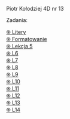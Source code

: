 Piotr Kołodziej 4D  nr 13

Zadania:

<a href='https://pksltzn.github.io/Zadanie/'>֍ Litery </a> <br>
<a href='https://pksltzn.github.io/z1/'>֍ Formatowanie </a> <br>
<a href='https://pksltzn.github.io/L5/'>֍ Lekcja 5 </a> <br>
<a href='https://pksltzn.github.io/L6/'>֍ L6 </a> <br>
<a href='https://pksltzn.github.io/L7/'>֍ L7 </a> <br>
<a href='https://pksltzn.github.io/L8/'>֍ L8 </a> <br>
<a href='https://pksltzn.github.io/L9/'>֍ L9 </a> <br>
<a href='https://pksltzn.github.io/L10/'>֍ L10 </a> <br>
<a href='https://pksltzn.github.io/L11/'>֍ L11 </a> <br>
<a href='https://pksltzn.github.io/L12/'>֍ L12 </a> <br>
<a href="https://pksltzn.github.io/L13/">֍ L13 </a> <br> 
<a href="https://pksltzn.github.io/L14/">֍ L14 </a> <br> 



